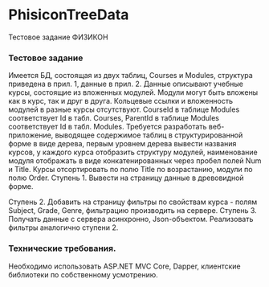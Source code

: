 # PhisiconTreeData
Тестовое задание ФИЗИКОН

<h3>Тестовое задание</h3>
Имеется БД, состоящая из двух таблиц, Courses и Modules, структура приведена в прил. 1, данные в прил. 2.
Данные описывают учебные курсы, состоящие из вложенных модулей. Модули могут быть вложены как в курс, так и друг в друга. Кольцевые ссылки и вложенность модулей в разные курсы отсутствуют.
CourseId в таблице Modules соответствует Id в табл. Courses, ParentId в таблице Modules соответствует Id в табл. Modules.
Требуется разработать веб-приложение, выводящее содержимое таблиц в структурированной форме в виде дерева, первым уровнем дерева вывести названия курсов, у каждого курса отобразить структуру модулей, наименование модуля отображать в виде конкатенированных через пробел полей Num и Title.
Курсы отсортировать по полю Title по возрастанию, модули по полю Order.
Ступень 1.
Вывести на страницу данные в древовидной форме.

Ступень 2.
Добавить на страницу фильтры по свойствам курса - полям Subject, Grade, Genre, фильтрацию производить на сервере.
Ступень 3.
Получать данные с сервера асинхронно, Json-объектом. Реализовать фильтры аналогично ступени 2.
<h3>Технические требования.</h3>
Необходимо использовать ASP.NET MVC Core, Dapper, клиентские библиотеки по собственному усмотрению. 
